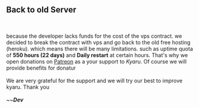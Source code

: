 ## Back to old Server
<br>

because the developer lacks funds for the cost of the vps contract. we decided to break the contract with vps and go back to the old free hosting (heroku). which means there will be many limitations. such as uptime quota of **550 hours (22 days)** and **Daily restart** at certain hours. That's why we open donations on [Patreon](https://www.patreon.com/kyarubot) as a your support to *Kyaru*. Of course we will provide benefits for donatur
<br>
<br>
We are very grateful for the support and we will try our best to improve kyaru. Thank you
<br>
<br>
~~***Dev***